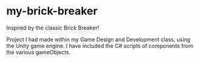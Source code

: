 # my-brick-breaker
Inspired by the classic Brick Breaker!

Project I had made within my Game Design and Development class, using the Unity game engine.
I have included the C# scripts of components from the various gameObjects.
